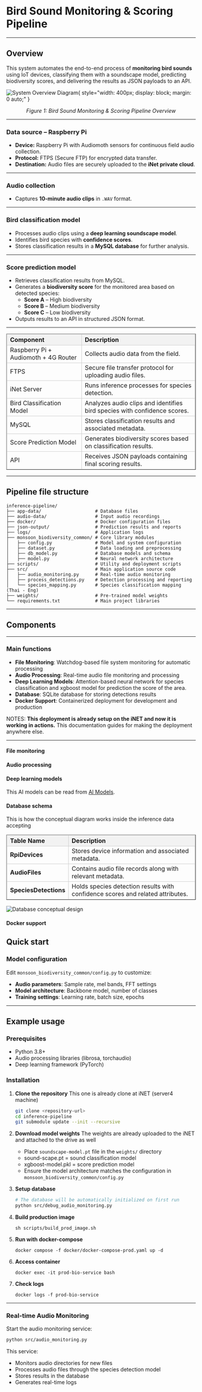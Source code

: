 # **Bird Sound Monitoring & Scoring Pipeline**


---

## Overview

This system automates the end-to-end process of **monitoring bird sounds** using IoT devices, classifying them with a soundscape model, predicting biodiversity scores, and delivering the results as JSON payloads to an API.

<!-- <p align="center">
  <img src="images/overview-diagram.png" alt="System Overview Diagram" width="80%" />
</p>

<p align="center"><em>Figure 1: Bird Sound Monitoring &amp; Scoring Pipeline Overview</em></p> -->

![System Overview Diagram](images/overview-diagram.png){ style="width: 400px; display: block; margin: 0 auto;" }

<p align="center"><em>Figure 1: Bird Sound Monitoring &amp; Scoring Pipeline Overview</em></p>

---

### Data source – Raspberry Pi
- **Device:** Raspberry Pi with Audiomoth sensors for continuous field audio collection.  
- **Protocol:** FTPS (Secure FTP) for encrypted data transfer.  
- **Destination:** Audio files are securely uploaded to the **iNet private cloud**.

---

### Audio collection
- Captures **10-minute audio clips** in `.WAV` format.

---

### Bird classification model
- Processes audio clips using a **deep learning soundscape model**.  
- Identifies bird species with **confidence scores**.  
- Stores classification results in a **MySQL database** for further analysis.

---

### Score prediction model
- Retrieves classification results from MySQL.  
- Generates a **biodiversity score** for the monitored area based on detected species:  
   - **Score A** – High biodiversity  
   - **Score B** – Medium biodiversity  
   - **Score C** – Low biodiversity  
- Outputs results to an API in structured JSON format.


---

<table border="1" cellpadding="6" cellspacing="0" style="border-collapse: collapse; text-align: left; width: 100%;">
  <thead style="background-color: #f2f2f2;">
    <tr>
      <th style="border: 1px solid #ccc;">Component</th>
      <th style="border: 1px solid #ccc;">Description</th>
    </tr>
  </thead>
  <tbody>
    <tr>
      <td style="border: 1px solid #ccc;">Raspberry Pi + Audiomoth + 4G Router</td>
      <td style="border: 1px solid #ccc;">Collects audio data from the field.</td>
    </tr>
    <tr>
      <td style="border: 1px solid #ccc;">FTPS</td>
      <td style="border: 1px solid #ccc;">Secure file transfer protocol for uploading audio files.</td>
    </tr>
    <tr>
      <td style="border: 1px solid #ccc;">iNet Server</td>
      <td style="border: 1px solid #ccc;">Runs inference processes for species detection.</td>
    </tr>
    <tr>
      <td style="border: 1px solid #ccc;">Bird Classification Model</td>
      <td style="border: 1px solid #ccc;">Analyzes audio clips and identifies bird species with confidence scores.</td>
    </tr>
    <tr>
      <td style="border: 1px solid #ccc;">MySQL</td>
      <td style="border: 1px solid #ccc;">Stores classification results and associated metadata.</td>
    </tr>
    <tr>
      <td style="border: 1px solid #ccc;">Score Prediction Model</td>
      <td style="border: 1px solid #ccc;">Generates biodiversity scores based on classification results.</td>
    </tr>
    <tr>
      <td style="border: 1px solid #ccc;">API</td>
      <td style="border: 1px solid #ccc;">Receives JSON payloads containing final scoring results.</td>
    </tr>
  </tbody>
</table>


---

## Pipeline file structure

```
inference-pipeline/
├── app-data/                    # Database files
├── audio-data/                  # Input audio recordings
├── docker/                      # Docker configuration files
├── json-output/                 # Prediction results and reports
├── logs/                        # Application logs
├── monsoon_biodiversity_common/ # Core library modules
│   ├── config.py                # Model and system configuration
│   ├── dataset.py               # Data loading and preprocessing
│   ├── db_model.py              # Database models and schema
│   ├── model.py                 # Neural network architecture
├── scripts/                     # Utility and deployment scripts
├── src/                         # Main application source code
│   ├── audio_monitoring.py      # Real-time audio monitoring
│   ├── process_detections.py    # Detection processing and reporting
│   └── species_mapping.py       # Species classification mapping (Thai - Eng)
├── weights/                     # Pre-trained model weights
└── requirements.txt             # Main project libraries
```

---

## Components

---

### Main functions

- **File Monitoring**: Watchdog-based file system monitoring for automatic processing
- **Audio Processing**: Real-time audio file monitoring and processing
- **Deep Learning Models**: Attention-based neural network for species classification and xgboost model for prediction the score of the area.
- **Database**: SQLite database for storing detections results
- **Docker Support**: Containerized deployment for development and production

NOTES: **This deployment is already setup on the iNET and now it is working in actions.**
This documentation guides for making the deployment anywhere else.

---

#### File monitoring 

#### Audio processing   

#### Deep learning models

This AI models can be read from [AI Models](ai.md).

#### Database schema

This is how the conceptual diagram works inside the inference data accepting


<table border="1" cellpadding="6" cellspacing="0" style="border-collapse: collapse; text-align: left; width: 100%;">
  <thead style="background-color: #f2f2f2;">
    <tr>
      <th style="border: 1px solid #ccc;">Table Name</th>
      <th style="border: 1px solid #ccc;">Description</th>
    </tr>
  </thead>
  <tbody>
    <tr>
      <td style="border: 1px solid #ccc;"><strong>RpiDevices</strong></td>
      <td style="border: 1px solid #ccc;">Stores device information and associated metadata.</td>
    </tr>
    <tr>
      <td style="border: 1px solid #ccc;"><strong>AudioFiles</strong></td>
      <td style="border: 1px solid #ccc;">Contains audio file records along with relevant metadata.</td>
    </tr>
    <tr>
      <td style="border: 1px solid #ccc;"><strong>SpeciesDetections</strong></td>
      <td style="border: 1px solid #ccc;">Holds species detection results with confidence scores and related attributes.</td>
    </tr>
  </tbody>
</table>



![Database conceptual design](images/db_design.png)

#### Docker support



## Quick start




### Model configuration

Edit `monsoon_biodiversity_common/config.py` to customize:

- **Audio parameters**: Sample rate, mel bands, FFT settings
- **Model architecture**: Backbone model, number of classes
- **Training settings**: Learning rate, batch size, epochs

---

## Example usage

### Prerequisites

- Python 3.8+
- Audio processing libraries (librosa, torchaudio)
- Deep learning framework (PyTorch)

### Installation

1. **Clone the repository**
This one is already clone at iNET (server4 machine)

   ```bash
   git clone <repository-url>
   cd inference-pipeline
   git submodule update --init --recursive 
   ```

2. **Download model weights**
The weights are already uploaded to the iNET and attached to the drive as well

   - Place `soundscape-model.pt` file in the `weights/` directory
   - sound-scape.pt = sound classification model 
   - xgboost-model.pkl = score prediction model 
   - Ensure the model architecture matches the configuration in `monsoon_biodiversity_common/config.py`

3. **Setup database**
   ```bash
   # The database will be automatically initialized on first run
   python src/debug_audio_monitoring.py
   ```

1. **Build production image**
   ```
   sh scripts/build_prod_image.sh
   ```

2. **Run with docker-compose**
   ```
   docker compose -f docker/docker-compose-prod.yaml up -d
   ```

3. **Access container**
   ```
   docker exec -it prod-bio-service bash
   ```

4. **Check logs**
   ```
   docker logs -f prod-bio-service 
   ```
---


### Real-time Audio Monitoring

Start the audio monitoring service:

```bash
python src/audio_monitoring.py
```

This service:
- Monitors audio directories for new files
- Processes audio files through the species detection model
- Stores results in the database
- Generates real-time logs

<!-- ### Batch Processing

Process existing audio files:

```bash
python src/inference_station.py
```

### Query Results

Query detection results from the database:

```bash
python src/query.py
```

### Daily Reports

Generate daily detection summaries:

```bash
python src/debug_process_detections.py --schedule
``` -->

<!-- 

## Output Formats

### Detection Results

Species detections are stored with:
- Audio file reference
- Species classification
- Confidence score
- Temporal segment information
- Device and timestamp metadata

### Log Files

- `audio_inference.log`: Real-time processing logs
- `batch_audio_inference.log`: Batch processing logs
- `daily_report.log`: Daily summary reports

## Troubleshooting

### Common Issues

1. **Model weights not found**
   - Ensure `soundscape-model.pt` is in the `weights/` directory
   - Check file permissions and paths

2. **Audio directory not accessible**
   - Verify audio data directory exists and is readable
   - Check Docker volume mounts if using containers

3. **Database connection errors**
   - Ensure SQLite database directory is writable
   - Check database file permissions -->


